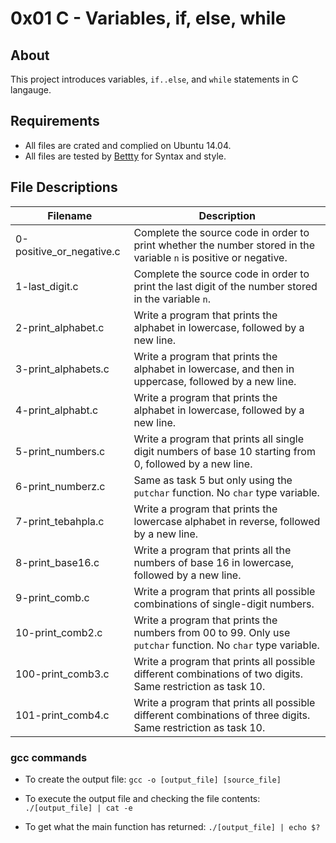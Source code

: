 # 0x01 C - Variables, if, else, while

## About
This project introduces variables, `if..else`, and `while` statements in C langauge.

## Requirements
- All files are crated and complied on Ubuntu 14.04. 
- All files are tested by [Bettty](https://github.com/holbertonschool/Betty/wiki) for Syntax and style. 

## File Descriptions

| Filename  | Description      |
| --------- | --------------   |
| 0-positive_or_negative.c | Complete the source code in order to print whether the number stored in the variable `n` is positive or negative. |
| 1-last_digit.c           | Complete the source code in order to print the last digit of the number stored in the variable `n`.               |
| 2-print_alphabet.c       | Write a program that prints the alphabet in lowercase, followed by a new line.                                  |
| 3-print_alphabets.c      | Write a program that prints the alphabet in lowercase, and then in uppercase, followed by a new line.           |
| 4-print_alphabt.c        | Write a program that prints the alphabet in lowercase, followed by a new line.                                  |
| 5-print_numbers.c        | Write a program that prints all single digit numbers of base 10 starting from 0, followed by a new line.        |
| 6-print_numberz.c        | Same as task 5 but only using the `putchar` function. No `char` type variable.                                  |
| 7-print_tebahpla.c       | Write a program that prints the lowercase alphabet in reverse, followed by a new line.                          |
| 8-print_base16.c         | Write a program that prints all the numbers of base 16 in lowercase, followed by a new line.                    |
| 9-print_comb.c           | Write a program that prints all possible combinations of single-digit numbers.                                  |
| 10-print_comb2.c         | Write a program that prints the numbers from 00 to 99. Only use `putchar` function. No `char` type variable.    |
| 100-print_comb3.c        | Write a program that prints all possible different combinations of two digits. Same restriction as task 10.     |
| 101-print_comb4.c        | Write a program that prints all possible different combinations of three digits. Same restriction as task 10.   |


### gcc commands

- To create the output file:
```gcc -o [output_file] [source_file]```

- To execute the output file and checking the file contents:
```./[output_file] | cat -e```

- To get what the main function has returned:
```./[output_file] | echo $?```
